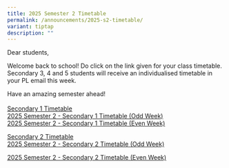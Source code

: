 ```yaml
---
title: 2025 Semester 2 Timetable
permalink: /announcements/2025-s2-timetable/
variant: tiptap
description: ""
---
```

<p>Dear students,&nbsp;</p>
<p>Welcome back to school! Do click on the link given for your class&nbsp;timetable.
Secondary 3, 4 and 5 students will receive an individualised&nbsp;timetable&nbsp;in
your PL email this&nbsp;week.&nbsp;</p>
<p>Have an amazing semester ahead!
<br>
<br><u>Secondary 1 Timetable</u>
<br><a href="/files/Timetable/S2_2025/2025_Sem_2_Sec_1_Timetable__Odd_Week__22_June.pdf" rel="noopener nofollow" target="_blank">2025 Semester 2 - Secondary 1 Timetable (Odd Week)</a>
<br><a href="/files/Timetable/S2_2025/2025_Sem_2_Sec_1_Timetable__Even_Week__22_June.pdf" rel="noopener nofollow" target="_blank">2025 Semester 2 - Secondary 1 Timetable (Even Week)</a>
</p>
<p><u>Secondary 2 Timetable</u>
<br><a href="/files/Timetable/S2_2025/2025_Sem_2_Sec_2_Timetable__Odd_Week__29_June.pdf" rel="noopener nofollow" target="_blank">2025 Semester 2 - Secondary 2 Timetable (Odd Week)</a>
</p>
<p><a href="/files/Timetable/S2_2025/2025_Sem_2_Sec_2_Timetable__Even_Week__29_June.pdf" rel="noopener nofollow" target="_blank">2025 Semester 2 - Secondary 2 Timetable (Even Week)</a>
<br>
</p>
<p></p>